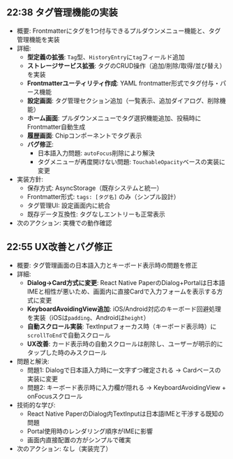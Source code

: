 ## 22:38 タグ管理機能の実装

- 概要: Frontmatterにタグを1つ付与できるプルダウンメニュー機能と、タグ管理機能を実装
- 詳細:
  - **型定義の拡張**: `Tag`型、`HistoryEntry`に`tag`フィールド追加
  - **ストレージサービス拡張**: タグのCRUD操作（追加/削除/取得/並び替え）を実装
  - **Frontmatterユーティリティ作成**: YAML frontmatter形式でタグ付与・パース機能
  - **設定画面**: タグ管理セクション追加（一覧表示、追加ダイアログ、削除機能）
  - **ホーム画面**: プルダウンメニューでタグ選択機能追加、投稿時にFrontmatter自動生成
  - **履歴画面**: Chipコンポーネントでタグ表示
  - **バグ修正**:
    - 日本語入力問題: `autoFocus`削除により解決
    - タグメニューが再度開けない問題: `TouchableOpacity`ベースの実装に変更
- 実装方針:
  - 保存方式: AsyncStorage（既存システムと統一）
  - Frontmatter形式: `tags: [タグ名]` のみ（シンプル設計）
  - タグ管理UI: 設定画面内に統合
  - 既存データ互換性: タグなしエントリーも正常表示
- 次のアクション: 実機での動作確認

## 22:55 UX改善とバグ修正

- 概要: タグ管理画面の日本語入力とキーボード表示時の問題を修正
- 詳細:
  - **Dialog→Card方式に変更**: React Native PaperのDialog+Portalは日本語IMEと相性が悪いため、画面内に直接Cardで入力フォームを表示する方式に変更
  - **KeyboardAvoidingView追加**: iOS/Android対応のキーボード回避処理を実装（iOSは`padding`、Androidは`height`）
  - **自動スクロール実装**: TextInputフォーカス時（キーボード表示時）に`scrollToEnd`で自動スクロール
  - **UX改善**: カード表示時の自動スクロールは削除し、ユーザーが明示的にタップした時のみスクロール
- 問題と解決:
  - 問題1: Dialogで日本語入力時に一文字ずつ確定される → Cardベースの実装に変更
  - 問題2: キーボード表示時に入力欄が隠れる → KeyboardAvoidingView + onFocusスクロール
- 技術的な学び:
  - React Native PaperのDialog内TextInputは日本語IMEと干渉する既知の問題
  - Portal使用時のレンダリング順序がIMEに影響
  - 画面内直接配置の方がシンプルで確実
- 次のアクション: なし（実装完了）
